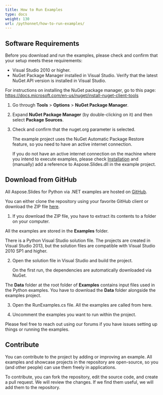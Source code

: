 ```yaml
---
title: How to Run Examples
type: docs
weight: 130
url: /pythonnet/how-to-run-examples/
---
```


## **Software Requirements**
Before you download and run the examples, please check and confirm that your setup meets these requirements: 

- Visual Studio 2010 or higher.
- NuGet Package Manager installed in Visual Studio. Verify that the latest NuGet API version is installed in Visual Studio. 

For instructions on installing the NuGet package manager, go to this page: https://docs.microsoft.com/en-us/nuget/install-nuget-client-tools

1. Go through **Tools** > **Options** > **NuGet Package Manager**.

1. Expand **NuGet Package Manager** (by double-clicking on it) and then select **Package Sources**. 

1. Check and confirm that the nuget.org parameter is selected. 

   The example project uses the NuGet Automatic Package Restore feature, so you need to have an active internet connection. 

   If you do not have an active internet connection on the machine where you intend to execute examples, please check [Installation](https://docs.aspose.com/slides/pythonnet/installation/) and (manually) add a reference to Aspose.Slides.dll in the example project.
## **Download from GitHub**
All Aspose.Slides for Python via .NET examples are hosted on [GitHub](https://github.com/aspose-slides/Aspose.Slides-for-.NET).

You can either clone the repository using your favorite GitHub client or download the ZIP file [here](https://github.com/aspose-slides/Aspose.Slides-for-.NET/archive/master.zip).

1. If you download the ZIP file, you have to extract its contents to a folder on your computer. 

All the examples are stored in the **Examples** folder.

There is a Python Visual Studio solution file. The projects are created in Visual Studio 2013, but the solution files are compatible with Visual Studio 2010 SP1 and higher.

2. Open the solution file in Visual Studio and build the project.

   On the first run, the dependencies are automatically downloaded via NuGet.

The **Data** folder at the root folder of **Examples** contains input files used in the Python examples. You have to download the **Data** folder alongside the examples project.

3. Open the RunExamples.cs file. All the examples are called from here.

4. Uncomment the examples you want to run within the project.

Please feel free to reach out using our forums if you have issues setting up things or running the examples.
## **Contribute**
You can contribute to the project by adding or improving an example. All examples and showcase projects in the repository are open-source, so you (and other people) can use them freely in applications.

To contribute, you can fork the repository, edit the source code, and create a pull request. We will review the changes. If we find them useful, we will add them to the repository.